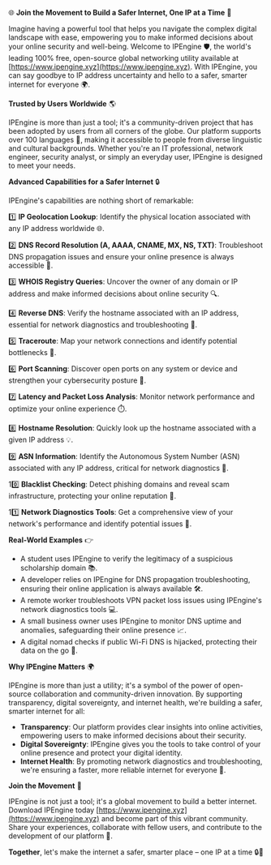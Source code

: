 🌐 **Join the Movement to Build a Safer Internet, One IP at a Time** 🚀

Imagine having a powerful tool that helps you navigate the complex digital landscape with ease, empowering you to make informed decisions about your online security and well-being. Welcome to IPEngine 🛡️, the world's leading 100% free, open-source global networking utility available at [https://www.ipengine.xyz](https://www.ipengine.xyz). With IPEngine, you can say goodbye to IP address uncertainty and hello to a safer, smarter internet for everyone 🌍.

**Trusted by Users Worldwide** 🌎

IPEngine is more than just a tool; it's a community-driven project that has been adopted by users from all corners of the globe. Our platform supports over 100 languages 🌈, making it accessible to people from diverse linguistic and cultural backgrounds. Whether you're an IT professional, network engineer, security analyst, or simply an everyday user, IPEngine is designed to meet your needs.

**Advanced Capabilities for a Safer Internet** 🔒

IPEngine's capabilities are nothing short of remarkable:

1️⃣ **IP Geolocation Lookup**: Identify the physical location associated with any IP address worldwide 🌐.

2️⃣ **DNS Record Resolution (A, AAAA, CNAME, MX, NS, TXT)**: Troubleshoot DNS propagation issues and ensure your online presence is always accessible 📡.

3️⃣ **WHOIS Registry Queries**: Uncover the owner of any domain or IP address and make informed decisions about online security 🔍.

4️⃣ **Reverse DNS**: Verify the hostname associated with an IP address, essential for network diagnostics and troubleshooting 🔎.

5️⃣ **Traceroute**: Map your network connections and identify potential bottlenecks 🚀.

6️⃣ **Port Scanning**: Discover open ports on any system or device and strengthen your cybersecurity posture 🔐.

7️⃣ **Latency and Packet Loss Analysis**: Monitor network performance and optimize your online experience ⏱️.

8️⃣ **Hostname Resolution**: Quickly look up the hostname associated with a given IP address 💡.

9️⃣ **ASN Information**: Identify the Autonomous System Number (ASN) associated with any IP address, critical for network diagnostics 🔌.

10️⃣ **Blacklist Checking**: Detect phishing domains and reveal scam infrastructure, protecting your online reputation 🚫.

11️⃣ **Network Diagnostics Tools**: Get a comprehensive view of your network's performance and identify potential issues 🤖.

**Real-World Examples** 👉

* A student uses IPEngine to verify the legitimacy of a suspicious scholarship domain 📚.
* A developer relies on IPEngine for DNS propagation troubleshooting, ensuring their online application is always available 🛠️.
* A remote worker troubleshoots VPN packet loss issues using IPEngine's network diagnostics tools 💻.
* A small business owner uses IPEngine to monitor DNS uptime and anomalies, safeguarding their online presence 📈.
* A digital nomad checks if public Wi-Fi DNS is hijacked, protecting their data on the go 🚀.

**Why IPEngine Matters** 🌍

IPEngine is more than just a utility; it's a symbol of the power of open-source collaboration and community-driven innovation. By supporting transparency, digital sovereignty, and internet health, we're building a safer, smarter internet for all:

* **Transparency**: Our platform provides clear insights into online activities, empowering users to make informed decisions about their security.
* **Digital Sovereignty**: IPEngine gives you the tools to take control of your online presence and protect your digital identity.
* **Internet Health**: By promoting network diagnostics and troubleshooting, we're ensuring a faster, more reliable internet for everyone 🚀.

**Join the Movement** 🌟

IPEngine is not just a tool; it's a global movement to build a better internet. Download IPEngine today [https://www.ipengine.xyz](https://www.ipengine.xyz) and become part of this vibrant community. Share your experiences, collaborate with fellow users, and contribute to the development of our platform 🤝.

**Together**, let's make the internet a safer, smarter place – one IP at a time 🔒🌟